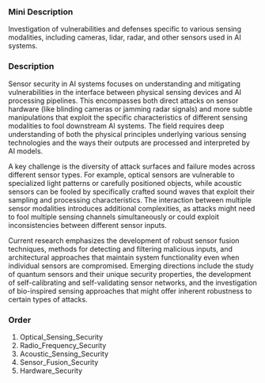 ### Mini Description

Investigation of vulnerabilities and defenses specific to various sensing modalities, including cameras, lidar, radar, and other sensors used in AI systems.

### Description

Sensor security in AI systems focuses on understanding and mitigating vulnerabilities in the interface between physical sensing devices and AI processing pipelines. This encompasses both direct attacks on sensor hardware (like blinding cameras or jamming radar signals) and more subtle manipulations that exploit the specific characteristics of different sensing modalities to fool downstream AI systems. The field requires deep understanding of both the physical principles underlying various sensing technologies and the ways their outputs are processed and interpreted by AI models.

A key challenge is the diversity of attack surfaces and failure modes across different sensor types. For example, optical sensors are vulnerable to specialized light patterns or carefully positioned objects, while acoustic sensors can be fooled by specifically crafted sound waves that exploit their sampling and processing characteristics. The interaction between multiple sensor modalities introduces additional complexities, as attacks might need to fool multiple sensing channels simultaneously or could exploit inconsistencies between different sensor inputs.

Current research emphasizes the development of robust sensor fusion techniques, methods for detecting and filtering malicious inputs, and architectural approaches that maintain system functionality even when individual sensors are compromised. Emerging directions include the study of quantum sensors and their unique security properties, the development of self-calibrating and self-validating sensor networks, and the investigation of bio-inspired sensing approaches that might offer inherent robustness to certain types of attacks.

### Order

1. Optical_Sensing_Security
2. Radio_Frequency_Security
3. Acoustic_Sensing_Security
4. Sensor_Fusion_Security
5. Hardware_Security
